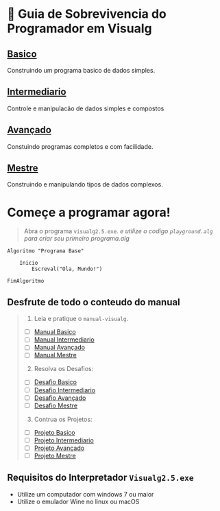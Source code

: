 


# :card_index: Guia de Sobrevivencia do Programador em Visualg
## [Basico](manual-visualg/1.basico.md/README.md)
Construindo um programa basico de dados simples.
## [Intermediario](manual-visualg/2.intermediario.md/README.md)
Controle e manipulacão de dados simples e compostos
## [Avançado](manual-visualg/3.avancado.md/README.md)
Constuindo programas completos e com facilidade.
## [Mestre](manual-visualg/4.mestre.md/README.md)
Construindo e manipulando tipos de dados complexos.   

# Começe a programar agora!  
> Abra o programa `visualg2.5.exe`. 
> _e utilize o codigo `playground.alg` para criar seu primeiro programa.alg_   
~~~ alg
Algoritmo "Programa Base"
    
    Inicio
        Escreval("Ola, Mundo!")

FimAlgoritmo
~~~

## Desfrute de todo o conteudo do manual
>1. Leia e pratique o `manual-visualg`.
>   - [ ] [Manual Basico](manual-visualg/1.basico.md/README.md)
>   - [ ] [Manual Intermediario](manual-visualg/2.intermediario.md/README.md)
>   - [ ] [Manual Avançado](manual-visualg/3.avancado.md/README.md)
>   - [ ] [Manual Mestre](manual-visualg/4.mestre.md/README.md)
>2. Resolva os Desafios: 
>   - [ ] [Desafio Basico](manual-visualg/1.basico.md/README.md#desafios-para-resolver)  
>   - [ ] [Desafio Intermediario](manual-visualg/2.intermediario.md/README.md#desafios-para-resolver)  
>   - [ ] [Desafio Avançado](manual-visualg/3.avancado.md/README.md#desafios-para-resolver)   
>   - [ ] [Desafio Mestre](manual-visualg/4.mestre.md/README.md#desafios-para-resolver)    
>3. Contrua os Projetos: 
>   - [ ] [Projeto Basico](manual-visualg/1.basico.md/README.md#projetos-de-aplicativos-em-visualg)  
>   - [ ] [Projeto Intermediario](manual-visualg/2.intermediario.md/README.md#projetos-de-aplicativos-em-visualg)  
>   - [ ] [Projeto Avançado](manual-visualg/3.avancado.md/README.md#projetos-de-aplicativos-em-visualg)  
>   - [ ] [Projeto Mestre](manual-visualg/4.mestre.md/README.md#projetos-de-aplicativos-em-visualg)    

## Requisitos do Interpretador `Visualg2.5.exe`
* Utilize um computador com windows 7 ou maior
* Utilize o emulador Wine no linux ou macOS